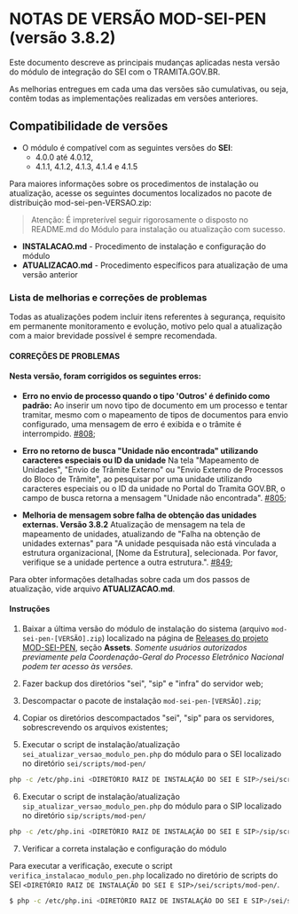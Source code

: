 # NOTAS DE VERSÃO MOD-SEI-PEN (versão 3.8.2)

Este documento descreve as principais mudanças aplicadas nesta versão do módulo de integração do SEI com o TRAMITA.GOV.BR.

As melhorias entregues em cada uma das versões são cumulativas, ou seja, contêm todas as implementações realizadas em versões anteriores.

## Compatibilidade de versões
* O módulo é compatível com as seguintes versões do **SEI**:
  * 4.0.0 até 4.0.12,
  * 4.1.1, 4.1.2, 4.1.3, 4.1.4 e 4.1.5
    
Para maiores informações sobre os procedimentos de instalação ou atualização, acesse os seguintes documentos localizados no pacote de distribuição mod-sei-pen-VERSAO.zip:
> Atenção: É impreterível seguir rigorosamente o disposto no README.md do Módulo para instalação ou atualização com sucesso.
* **INSTALACAO.md** - Procedimento de instalação e configuração do módulo
* **ATUALIZACAO.md** - Procedimento específicos para atualização de uma versão anterior

### Lista de melhorias e correções de problemas

Todas as atualizações podem incluir itens referentes à segurança, requisito em permanente monitoramento e evolução, motivo pelo qual a atualização com a maior brevidade possível é sempre recomendada.

#### **CORREÇÕES DE PROBLEMAS**

#### Nesta versão, foram corrigidos os seguintes erros:

* **Erro no envio de processo quando o tipo 'Outros' é definido como padrão:** Ao inserir um novo tipo de documento em um processo e tentar tramitar, mesmo com o mapeamento de tipos de documentos para envio configurado, uma mensagem de erro é exibida e o trâmite é interrompido. [#808](https://github.com/pengovbr/mod-sei-pen/issues/808);

* **Erro no retorno de busca "Unidade não encontrada" utilizando caracteres especiais ou ID da unidade** Na tela "Mapeamento de Unidades", "Envio de Trâmite Externo" ou "Envio Externo de Processos do Bloco de Trâmite", ao pesquisar por uma unidade utilizando caracteres especiais ou o ID da unidade no Portal do Tramita GOV.BR, o campo de busca retorna a mensagem "Unidade não encontrada". [#805](https://github.com/pengovbr/mod-sei-pen/issues/805);


* **Melhoria de mensagem sobre falha de obtenção das unidades externas. Versão 3.8.2** Atualização de mensagem na tela de mapeamento de unidades, atualizando de "Falha na obtenção de unidades externas" para "A unidade pesquisada não está vinculada a estrutura organizacional, [Nome da Estrutura], selecionada. Por favor, verifique se a unidade pertence a outra estrutura.". [#849](https://github.com/pengovbr/mod-sei-pen/issues/849);

Para obter informações detalhadas sobre cada um dos passos de atualização, vide arquivo **ATUALIZACAO.md**.

#### Instruções

1. Baixar a última versão do módulo de instalação do sistema (arquivo `mod-sei-pen-[VERSÃO].zip`) localizado na página de [Releases do projeto MOD-SEI-PEN](https://github.com/spbgovbr/mod-sei-pen/releases), seção **Assets**. _Somente usuários autorizados previamente pela Coordenação-Geral do Processo Eletrônico Nacional podem ter acesso às versões._

2. Fazer backup dos diretórios "sei", "sip" e "infra" do servidor web;

3. Descompactar o pacote de instalação `mod-sei-pen-[VERSÃO].zip`;

4. Copiar os diretórios descompactados "sei", "sip" para os servidores, sobrescrevendo os arquivos existentes;

5. Executar o script de instalação/atualização `sei_atualizar_versao_modulo_pen.php` do módulo para o SEI localizado no diretório `sei/scripts/mod-pen/`

```bash
php -c /etc/php.ini <DIRETÓRIO RAIZ DE INSTALAÇÃO DO SEI E SIP>/sei/scripts/mod-pen/sei_atualizar_versao_modulo_pen.php
```

6. Executar o script de instalação/atualização `sip_atualizar_versao_modulo_pen.php` do módulo para o SIP localizado no diretório `sip/scripts/mod-pen/`

```bash
php -c /etc/php.ini <DIRETÓRIO RAIZ DE INSTALAÇÃO DO SEI E SIP>/sip/scripts/mod-pen/sip_atualizar_versao_modulo_pen.php
```

7. Verificar a correta instalação e configuração do módulo

Para executar a verificação, execute o script ```verifica_instalacao_modulo_pen.php``` localizado no diretório de scripts do SEI ```<DIRETÓRIO RAIZ DE INSTALAÇÃO DO SEI E SIP>/sei/scripts/mod-pen/```.

```bash
$ php -c /etc/php.ini <DIRETÓRIO RAIZ DE INSTALAÇÃO DO SEI E SIP>/sei/scripts/mod-pen/verifica_instalacao_modulo_pen.php
``` 
